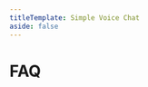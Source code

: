 ```yaml
---
titleTemplate: Simple Voice Chat
aside: false
---
```


# FAQ

<br/>
<br/>

<FAQ :faq="faq"/>

<script setup>
const faq = [
  {
    question:
      "Voice chat not connected",
    answer:
      'You may have not opened the voice chat port on your server. You sometimes also need to bind the voice chat server to a specific IP, but that depends on your server hoster. Read the <a href="/minecraft/voicechat/wiki/setup">wiki</a> for more information.',
  },
  {
    question: "I forwarded the port and it still does not work.",
    answer:
      'You sometimes also need to bind the voice chat server to a specific IP. In this case you have to ask your server hoster. You can set the IP to bind to in the server config of the mod. Read the <a href="/minecraft/voicechat/wiki/setup">wiki</a> for more information.',
  },
  {
    question: "How do I open the voice chat port?",
    answer: `
If you are hosting your server with a Minecraft hosting provider, please take look at the <a href="https://discord.gg/4dH2zwTmyX">Simple Voice Chat Discord Server</a> in the text channel <code>#SERVER-HOSTING</code>.
If your hoster is not listed here, please ask the support of your hoster for help.
<br/>
If you are hosting the server on your local machine take a look at <a href="https://www.wikihow.com/Open-Ports">this guide</a>.
`,
  },
  {
    question:
      "Can vanilla clients still join when the voice chat mod is installed on the server?",
    answer:
      "Yes, But in versions older than 2.1.0, the Forge version only works with the mod installed on the client and the server.",
  },
  {
    question: "I can't find the voice chat port in the 'server.properties'.",
    answer:
      "This option is NOT located in the 'server.properties'. It is located in the mods server config. For more information read the FAQ entry on how to find the mod configs.",
  },
  {
    question:
      "Can I use the Fabric client on a Forge server? / Can I use the Forge client on a Fabric server?",
    answer: "Yes, this works in versions 2.1.0 and newer.",
  },
  {
    question: "Does this work with LAN worlds/singleplayer?",
    answer:
      "Yes, starting from version 2.1.1, you can use the voice chat in singleplayer and in LAN worlds.",
  },
  {
    question: "Is there a tutorial video on how to set up the voice chat?",
    answer:
      'There are some videos, but the setup is different for every hoster, so you need to look for videos that apply to your setup. You can find the videos in the <a href="https://discord.gg/4dH2zwTmyX">Simple Voice Chat Discord Server</a> in the text channels <code>#SERVER-HOSTING</code> and <code>#VIDEOS</code>.',
  },
  {
    question:
      "Does the mod also need to be installed on the server for it to work?",
    answer: "Yes!",
  },
  {
    question:
      "Does the mod also need to be installed on the client for it to work?",
    answer: "Yes!",
  },
  {
    question:
      "Can I join with a Fabric client on a Forge server or with a Forge client on a Fabric server?",
    answer:
      "Yes, but in versions older than 2.1.0, the server and the client need the same mod loader.",
  },
  {
    question: "Does this work on Realms?",
    answer: "No. Realms can't be modded.",
  },
  {
    question: "Does this work on Bedrock edition?",
    answer: "No. Only on Java edition.",
  },
  {
    question:
      "Does this mod require something like Discord or Mumble installed?",
    answer: "No. It works completely standalone.",
  },
  {
    question: "Are different mod versions compatible with each other?",
    answer:
      'Sometimes yes. But to have the best experience, it is recommended to use the exact same version on all clients and the server. For more information read <a href="/minecraft/voicechat/wiki?t=compatibility">this</a>.',
  },
  {
    question: "Does every player need to open the voice chat port?",
    answer: "No. Only the server needs to have the port open.",
  },
  {
    question: "Does this work with ngrok?",
    answer: "No. Ngrok does not support UDP.",
  },
  {
    question: "Does this work with Mohist?",
    answer: `No. We generally don't support any hybrid servers. For more information read <a href="https://essentialsx.net/do-not-use-mohist.html">this</a>.`,
  },
  {
    question: "Does this work with Magma?",
    answer: `No. We generally don't support any hybrid servers.`,
  },
  {
    question: "Does this work with Cardboard?",
    answer: `No.`,
  },
  {
    question: "Does this work with hybrid servers?",
    answer: `No. We generally don't support any hybrid servers.`,
  },
  {
    question: "Can I use this mod with Lunar Client?",
    answer: `No.`,
  },
  {
    question: "Does this mod work with TCPShield?",
    answer: `No. TCPShield only supports TCP.`,
  },
  {
    question: "Does the voice chat activate Sculk sensors?",
    answer: `Not by default. You need to install an <a href="https://modrinth.com/mod/voice-chat-interaction">additional mod</a> to add this feature.`,
  },
  {
    question: "Can I request new features?",
    answer: `If you consider this feature to be essential enough to be included in the base mod, you can suggest it on GitHub or on the Discord server. In all other cases you can use the <a href="https://github.com/henkelmax/simple-voice-chat/blob/1.19.3/api/readme.md">API</a> to add this feature.`,
  },
  {
    question: "Can you add compatibility with mod XY?",
    answer: `The base mod will not add any integration with other mods. With the <a href="https://github.com/henkelmax/simple-voice-chat/blob/1.19.3/api/readme.md">API</a>, everyone can create an addon mod.`,
  },
];
</script>
